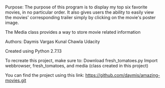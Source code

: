 Purpose:
The purpose of this program is to display my top six favorite movies, in no particular order. It also gives users the ability to easily view the movies' corresponding trailer simply by clicking on the movie's poster image.

The Media class provides a way to store movie related information

Authors:
Daymis Vargas
Kunal Chawla
Udacity

Created using Python 2.7.13


To recreate this project, make sure to:
  Download fresh_tomatoes.py
  Import webbrowser, fresh_tomatoes, and media (class created in this project)


You can find the project using this link:
https://github.com/daymis/amazing-movies.git
